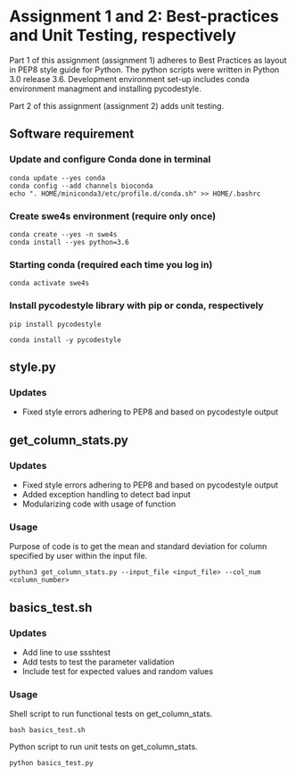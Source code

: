 # Assignment 1 and 2: Best-practices and Unit Testing, respectively
Part 1 of this assignment (assignment 1) adheres to Best Practices as layout in PEP8 style guide for Python. The python scripts were written in Python 3.0 release 3.6. Development environment set-up includes conda environment managment and installing pycodestyle.

Part 2 of this assignment (assignment 2) adds unit testing.

## Software requirement
### Update and configure Conda done in terminal
```
conda update --yes conda
conda config --add channels bioconda
echo ". HOME/miniconda3/etc/profile.d/conda.sh" >> HOME/.bashrc
```
### Create swe4s environment (require only once)
```
conda create --yes -n swe4s
conda install --yes python=3.6
```
### Starting conda (required each time you log in)
```
conda activate swe4s
```
### Install pycodestyle library with pip or conda, respectively
```
pip install pycodestyle
```
```
conda install -y pycodestyle
```

## style.py
### Updates
* Fixed style errors adhering to PEP8 and based on pycodestyle output

## get_column_stats.py
### Updates
* Fixed style errors adhering to PEP8 and based on pycodestyle output
* Added exception handling to detect bad input
* Modularizing code with usage of function

### Usage
Purpose of code is to get the mean and standard deviation for column specified by user within the input file. 
```
python3 get_column_stats.py --input_file <input_file> --col_num <column_number>
```

## basics_test.sh
### Updates
* Add line to use ssshtest
* Add tests to test the parameter validation
* Include test for expected values and random values

### Usage
Shell script to run functional tests on get_column_stats.
```
bash basics_test.sh
```

Python script to run unit tests on get_column_stats.
```
python basics_test.py
```
